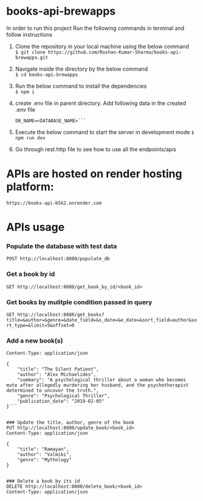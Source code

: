 # books-api-brewapps

In order to run this project
Run the following commands in terminal and follow instructions

1. Clone the repository in your local machine using the below command   
   ```$ git clone https://github.com/Roshan-Kumar-Sharma/books-api-brewapps.git```
   
3. Navigate inside the directory by the below command  
   ```$ cd books-api-brewapps```
   
5. Run the below command to install the dependencies  
   ```$ npm i```
   
6. create .env file in parent directory. Add following data in the created .env file   
   ```DB_URI=<MONGODB_ATLAS_LINK>
   DB_NAME=<DATABASE_NAME>```
   
7. Execute the below command to start the server in development mode
   ```$ npm run dev```
   
9. Go through rest.http file to see how to use all the endpoints/apis

# APIs are hosted on render hosting platform:   
```https://books-api-b5k2.onrender.com```

# APIs usage

### Populate the database with test data   
```POST http://localhost:8080/populate_db```


### Get a book by id      
```GET http://localhost:8080/get_book_by_id/<book_id>```


### Get books by mulitple condition passed in query    
```GET http://localhost:8080/get_books?title=&author=&genre=&date_field=&s_date=&e_date=&sort_field=author&sort_type=&limit=5&offset=0```


### Add a new book(s)   
```POST http://localhost:8080/add_books
Content-Type: application/json

{
    "title": "The Silent Patient",
    "author": "Alex Michaelides",
    "summary": "A psychological thriller about a woman who becomes mute after allegedly murdering her husband, and the psychotherapist determined to uncover the truth.",
    "genre": "Psychological Thriller",
    "publication_date": "2019-02-05"
}```


### Update the title, author, genre of the book
PUT http://localhost:8080/update_book/<book_id>
Content-Type: application/json

{
    "title": "Ramayan",
    "author": "Valmiki",
    "genre": "Mythology"
}


### Delete a book by its id
DELETE http://localhost:8080/delete_book/<book_id>
Content-Type: application/json
